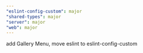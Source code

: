 ```yaml
---
"eslint-config-custom": major
"shared-types": major
"server": major
"web": major
---
```


add Gallery Menu, move eslint to eslint-config-custom
